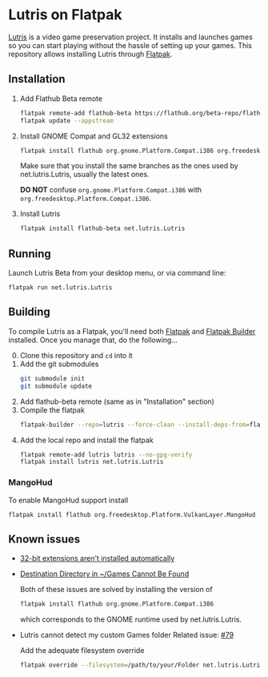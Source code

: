 # Lutris on Flatpak

[Lutris](https://lutris.net) is a video game preservation project.
It installs and launches games so you can start playing without the hassle of setting up your games.
This repository allows installing Lutris through [Flatpak](https://flatpak.org).

## Installation
1. Add Flathub Beta remote
   ```sh
   flatpak remote-add flathub-beta https://flathub.org/beta-repo/flathub-beta.flatpakrepo
   flatpak update --appstream
   ```

2. Install GNOME Compat and GL32 extensions
   ```sh
   flatpak install flathub org.gnome.Platform.Compat.i386 org.freedesktop.Platform.GL32.default org.freedesktop.Platform.GL.default
   ```
   Make sure that you install the same branches as the ones used by net.lutris.Lutris, usually the latest ones.

   **DO NOT** confuse `org.gnome.Platform.Compat.i386` with `org.freedesktop.Platform.Compat.i386`.

3. Install Lutris
   ```sh
   flatpak install flathub-beta net.lutris.Lutris
   ```

## Running
Launch Lutris Beta from your desktop menu, or via command line:
```
flatpak run net.lutris.Lutris
```

## Building

To compile Lutris as a Flatpak, you'll need both [Flatpak](https://flatpak.org/) and [Flatpak Builder](http://docs.flatpak.org/en/latest/flatpak-builder.html) installed. Once you manage that, do the following...

0. Clone this repository and `cd` into it
1. Add the git submodules
   ```sh
   git submodule init
   git submodule update
   ```
3. Add flathub-beta remote (same as in "Installation" section)
4. Compile the flatpak
   ```sh
   flatpak-builder --repo=lutris --force-clean --install-deps-from=flathub-beta build-dir net.lutris.Lutris.yml
   ```
3. Add the local repo and install the flatpak
   ```sh
   flatpak remote-add lutris lutris --no-gpg-verify
   flatpak install lutris net.lutris.Lutris
   ```

### MangoHud

To enable MangoHud support install

```
flatpak install flathub org.freedesktop.Platform.VulkanLayer.MangoHud
```

## Known issues

- [32-bit extensions aren't installed automatically](https://github.com/flathub/net.lutris.Lutris/issues/53)
- [Destination Directory in ~/Games Cannot Be Found](https://github.com/flathub/net.lutris.Lutris/issues/89)

   Both of these issues are solved by installing the version of
   ```sh
   flatpak install flathub org.gnome.Platform.Compat.i386
   ```
   which corresponds to the GNOME runtime used by net.lutris.Lutris.
- Lutris cannot detect my custom Games folder
   Related issue: [#79](https://github.com/flathub/net.lutris.Lutris/issues/79)

   Add the adequate filesystem override
   ``` sh
   flatpak override --filesystem=/path/to/your/Folder net.lutris.Lutris
   ```
